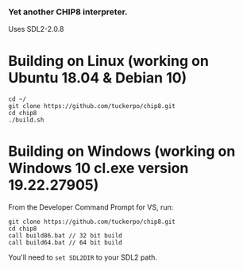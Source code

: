 ### Yet another CHIP8 interpreter.

Uses SDL2-2.0.8

# Building on Linux (working on Ubuntu 18.04 & Debian 10)
```
cd ~/
git clone https://github.com/tuckerpo/chip8.git
cd chip8
./build.sh
```

# Building on Windows (working on Windows 10 cl.exe version 19.22.27905)
From the Developer Command Prompt for VS, run:
```
git clone https://github.com/tuckerpo/chip8.git
cd chip8
call build86.bat // 32 bit build
call build64.bat // 64 bit build
```
You'll need to `set SDL2DIR` to your SDL2 path.

